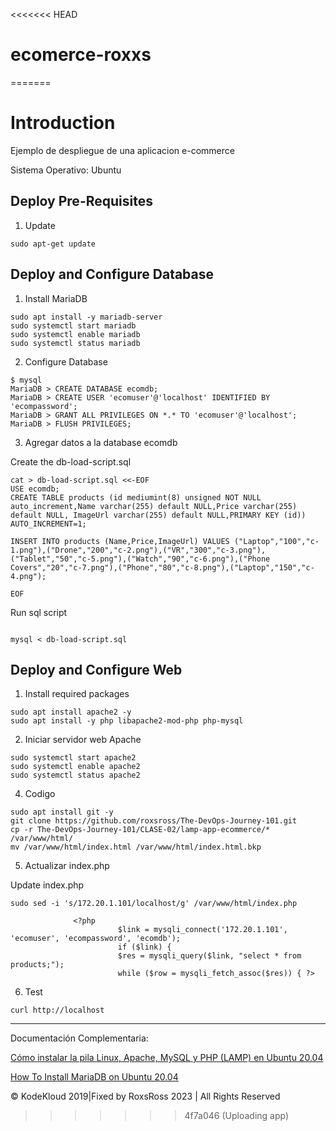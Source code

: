 <<<<<<< HEAD
# ecomerce-roxxs
=======
# Introduction

Ejemplo de despliegue de una aplicacion e-commerce

Sistema Operativo: Ubuntu

## Deploy Pre-Requisites

1. Update

```
sudo apt-get update
```

## Deploy and Configure Database

1. Install MariaDB

```
sudo apt install -y mariadb-server
sudo systemctl start mariadb
sudo systemctl enable mariadb
sudo systemctl status mariadb
```

2. Configure Database

```
$ mysql
MariaDB > CREATE DATABASE ecomdb;
MariaDB > CREATE USER 'ecomuser'@'localhost' IDENTIFIED BY 'ecompassword';
MariaDB > GRANT ALL PRIVILEGES ON *.* TO 'ecomuser'@'localhost';
MariaDB > FLUSH PRIVILEGES;
```

3. Agregar datos a la database ecomdb

Create the db-load-script.sql

```
cat > db-load-script.sql <<-EOF
USE ecomdb;
CREATE TABLE products (id mediumint(8) unsigned NOT NULL auto_increment,Name varchar(255) default NULL,Price varchar(255) default NULL, ImageUrl varchar(255) default NULL,PRIMARY KEY (id)) AUTO_INCREMENT=1;

INSERT INTO products (Name,Price,ImageUrl) VALUES ("Laptop","100","c-1.png"),("Drone","200","c-2.png"),("VR","300","c-3.png"),("Tablet","50","c-5.png"),("Watch","90","c-6.png"),("Phone Covers","20","c-7.png"),("Phone","80","c-8.png"),("Laptop","150","c-4.png");

EOF
```

Run sql script

```

mysql < db-load-script.sql
```


## Deploy and Configure Web

1. Install required packages

```
sudo apt install apache2 -y
sudo apt install -y php libapache2-mod-php php-mysql
```

2. Iniciar servidor web Apache

```
sudo systemctl start apache2 
sudo systemctl enable apache2 
sudo systemctl status apache2 
```

4. Codigo

```
sudo apt install git -y
git clone https://github.com/roxsross/The-DevOps-Journey-101.git
cp -r The-DevOps-Journey-101/CLASE-02/lamp-app-ecommerce/* /var/www/html/
mv /var/www/html/index.html /var/www/html/index.html.bkp
```

5. Actualizar index.php

Update index.php

```
sudo sed -i 's/172.20.1.101/localhost/g' /var/www/html/index.php

              <?php
                        $link = mysqli_connect('172.20.1.101', 'ecomuser', 'ecompassword', 'ecomdb');
                        if ($link) {
                        $res = mysqli_query($link, "select * from products;");
                        while ($row = mysqli_fetch_assoc($res)) { ?>
```

6. Test

```
curl http://localhost
```
---

Documentación Complementaria:

[Cómo instalar la pila Linux, Apache, MySQL y PHP (LAMP) en Ubuntu 20.04](https://www.digitalocean.com/community/tutorials/how-to-install-linux-apache-mysql-php-lamp-stack-on-ubuntu-20-04-es)

[How To Install MariaDB on Ubuntu 20.04](https://www.digitalocean.com/community/tutorials/how-to-install-mariadb-on-ubuntu-20-04)


© KodeKloud 2019|Fixed by RoxsRoss 2023 | All Rights Reserved
>>>>>>> 4f7a046 (Uploading app)
